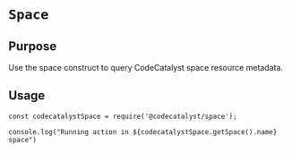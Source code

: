 # `Space`
## Purpose
Use the space construct to query CodeCatalyst space resource metadata.

## Usage

```
const codecatalystSpace = require('@codecatalyst/space');

console.log("Running action in ${codecatalystSpace.getSpace().name} space")
```

